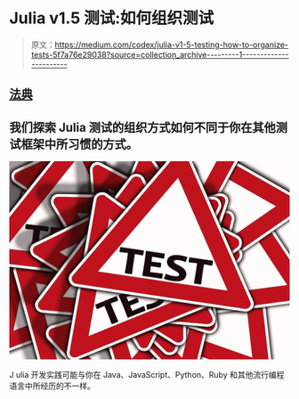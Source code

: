 # Julia v1.5 测试:如何组织测试

> 原文：<https://medium.com/codex/julia-v1-5-testing-how-to-organize-tests-5f7a76e29038?source=collection_archive---------1----------------------->

## [法典](http://medium.com/codex)

## 我们探索 Julia 测试的组织方式如何不同于你在其他测试框架中所习惯的方式。

![](img/a1ddf97a4cdfe7c29b1003e9ab8c8306.png)

J ulia 开发实践可能与你在 Java、JavaScript、Python、Ruby 和其他流行编程语言中所经历的不一样。